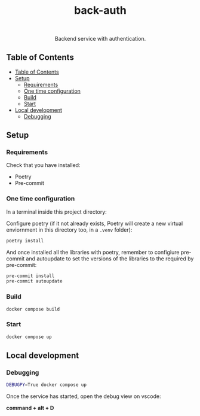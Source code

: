 <h1 align="center"> back-auth </h1> <br>

<p align="center">
Backend service with authentication.
</p>


## Table of Contents
- [Table of Contents](#table-of-contents)
- [Setup](#setup)
  - [Requirements](#requirements)
  - [One time configuration](#one-time-configuration)
  - [Build](#build)
  - [Start](#start)
- [Local development](#local-development)
  - [Debugging](#debugging)

## Setup

### Requirements

Check that you have installed:
* Poetry
* Pre-commit

### One time configuration

In a terminal inside this project directory:

Configure poetry (if it not already exists, Poetry will create a new virtual enviornment in this directory too, in a `.venv` folder):
```bash
poetry install
```
And once installed all the libraries with poetry, remember to configiure pre-commit and autoupdate to set the versions of the libraries to the required by pre-commit:
```bash
pre-commit install
pre-commit autoupdate
```

### Build

```bash
docker compose build
```

### Start
```bash
docker compose up
```

## Local development

### Debugging
```bash
DEBUGPY=True docker compose up
```
Once the service has started, open the debug view on vscode:

<b>command + alt + D</b>
